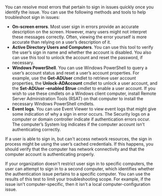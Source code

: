 You can resolve most errors that pertain to sign in issues quickly once you identify the issue. You can use the following methods and tools to help troubleshoot sign in issues:

 -  **On-screen errors**. Most user sign in errors provide an accurate description on the screen. However, many users might not interpret these messages correctly. Often, viewing the error yourself is more accurate than relying on a user’s description of it.
 -  **Active Directory Users and Computers**. You can use this tool to verify the user’s sign in name and whether the account is disabled. You also can use this tool to unlock the account and reset the password, if necessary.
 -  **Windows PowerShell**. You can use Windows PowerShell to query a user’s account status and reset a user’s account properties. For example, use the **Get-ADUser** cmdlet to retrieve user account properties, the **Unlock-ADAccount** cmdlet to unlock a user account, and the **Set-ADUser –enabled $true** cmdlet to enable a user account. If you wish to use these cmdlets on a Windows client computer, install Remote Server Administration Tools (RSAT) on that computer to install the necessary Windows PowerShell cmdlets.
 -  **Event logs**. You can use Event Viewer to view event logs that might give some indication of why a sign in error occurs. The Security logs on a computer or domain controller indicate if authentication errors occur. The computer’s System log indicates if the computer account isn't authenticating correctly.

If a user is able to sign in, but can't access network resources, the sign in process might be using the user’s cached credentials. If this happens, you should verify that the computer has network connectivity and that the computer account is authenticating properly.

If your organization doesn't restrict user sign in to specific computers, the user can attempt to sign in to a second computer, which identifies whether the authentication issue pertains to a specific computer. You can use the results of this test to limit your troubleshooting scope. For example, if the issue isn't computer-specific, then it isn't a local computer-configuration issue.
